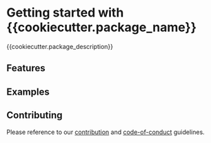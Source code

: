 # Getting started with {{cookiecutter.package_name}}

{{cookiecutter.package_description}}

## Features


## Examples


## Contributing

Please reference to our [contribution](http://danoan.github.io/{{cookiecutter.package_distribution_name}}/contributing) and [code-of-conduct]((http://danoan.github.io/{{cookiecutter.package_distribution_name}}/code-of-conduct.md)) guidelines.
